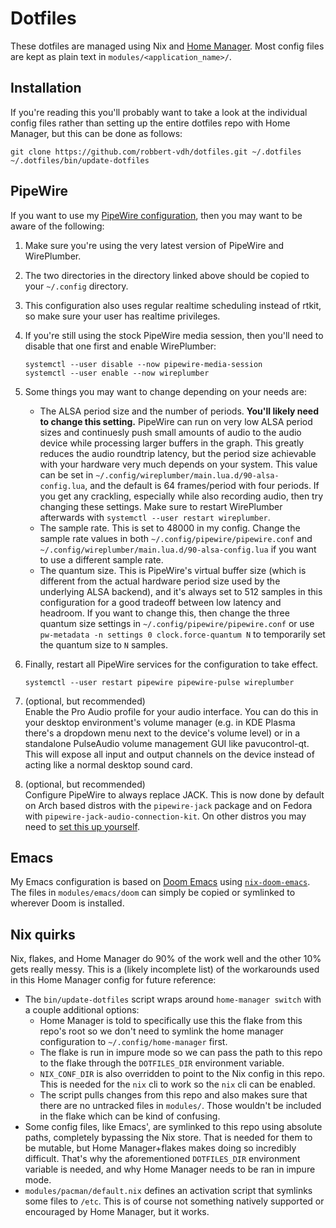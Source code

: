# Dotfiles

These dotfiles are managed using Nix and [Home
Manager](https://github.com/nix-community/home-manager). Most config files are
kept as plain text in `modules/<application_name>/`.

## Installation

If you're reading this you'll probably want to take a look at the individual
config files rather than setting up the entire dotfiles repo with Home Manager,
but this can be done as follows:

```shell
git clone https://github.com/robbert-vdh/dotfiles.git ~/.dotfiles
~/.dotfiles/bin/update-dotfiles
```

## PipeWire

If you want to use my [PipeWire
configuration](https://github.com/robbert-vdh/dotfiles/tree/master/modules/pipewire),
then you may want to be aware of the following:

1. Make sure you're using the very latest version of PipeWire and WirePlumber.
2. The two directories in the directory linked above should be copied to your
   `~/.config` directory.
3. This configuration also uses regular realtime scheduling instead of rtkit, so
   make sure your user has realtime privileges.
4. If you're still using the stock PipeWire media session, then you'll need to
   disable that one first and enable WirePlumber:

   ```shell
   systemctl --user disable --now pipewire-media-session
   systemctl --user enable --now wireplumber
   ```

5. Some things you may want to change depending on your needs are:

   - The ALSA period size and the number of periods. **You'll likely need to
     change this setting.** PipeWire can run on very low ALSA period sizes and
     continuesly push small amounts of audio to the audio device while
     processing larger buffers in the graph. This greatly reduces the audio
     roundtrip latency, but the period size achievable with your hardware very
     much depends on your system. This value can be set in
     `~/.config/wireplumber/main.lua.d/90-alsa-config.lua`, and the default is
     64 frames/period with four periods. If you get any crackling, especially
     while also recording audio, then try changing these settings. Make sure to
     restart WirePlumber afterwards with `systemctl --user restart wireplumber`.
   - The sample rate. This is set to 48000 in my config. Change the sample rate
     values in both `~/.config/pipewire/pipewire.conf` and
     `~/.config/wireplumber/main.lua.d/90-alsa-config.lua` if you want to use a
     different sample rate.
   - The quantum size. This is PipeWire's virtual buffer size (which is
     different from the actual hardware period size used by the underlying ALSA
     backend), and it's always set to 512 samples in this configuration for a
     good tradeoff between low latency and headroom. If you want to change this,
     then change the three quantum size settings in
     `~/.config/pipewire/pipewire.conf` or use
     `pw-metadata -n settings 0 clock.force-quantum N` to temporarily set
     the quantum size to `N` samples.

6. Finally, restart all PipeWire services for the configuration to take effect.

   ```shell
   systemctl --user restart pipewire pipewire-pulse wireplumber
   ```

7. (optional, but recommended)  
   Enable the Pro Audio profile for your audio interface. You can do this in
   your desktop environment's volume manager (e.g. in KDE Plasma there's a
   dropdown menu next to the device's volume level) or in a standalone
   PulseAudio volume management GUI like pavucontrol-qt. This will expose all
   input and output channels on the device instead of acting like a normal
   desktop sound card.

8. (optional, but recommended)  
   Configure PipeWire to always replace JACK. This is now done by default on
   Arch based distros with the `pipewire-jack` package and on Fedora with
   `pipewire-jack-audio-connection-kit`. On other distros you may need to [set this up
   yourself](https://gitlab.freedesktop.org/pipewire/pipewire/-/blob/master/INSTALL.md#jack-emulation).

## Emacs

My Emacs configuration is based on [Doom
Emacs](https://github.com/hlissner/doom-emacs) using
[`nix-doom-emacs`](https://github.com/nix-community/nix-doom-emacs). The files
in `modules/emacs/doom` can simply be copied or symlinked to wherever Doom is
installed.

## Nix quirks

Nix, flakes, and Home Manager do 90% of the work well and the other 10% gets
really messy. This is a (likely incomplete list) of the workarounds used in this
Home Manager config for future reference:

- The `bin/update-dotfiles` script wraps around `home-manager switch` with a
  couple additional options:
  - Home Manager is told to specifically use this the flake from this repo's
    root so we don't need to symlink the home manager configuration to
    `~/.config/home-manager` first.
  - The flake is run in impure mode so we can pass the path to this repo to the
    flake through the `DOTFILES_DIR` environment variable.
  - `NIX_CONF_DIR` is also overridden to point to the Nix config in this repo.
    This is needed for the `nix` cli to work so the `nix` cli can be enabled.
  - The script pulls changes from this repo and also makes sure that there are
    no untracked files in `modules/`. Those wouldn't be included in the flake
    which can be kind of confusing.
- Some config files, like Emacs', are symlinked to this repo using absolute
  paths, completely bypassing the Nix store. That is needed for them to be
  mutable, but Home Manager+flakes makes doing so incredibly difficult. That's
  why the aforementioned `DOTFILES_DIR` environment variable is needed, and why
  Home Manager needs to be ran in impure mode.
- `modules/pacman/default.nix` defines an activation script that symlinks some
  files to `/etc`. This is of course not something natively supported or
  encouraged by Home Manager, but it works.
